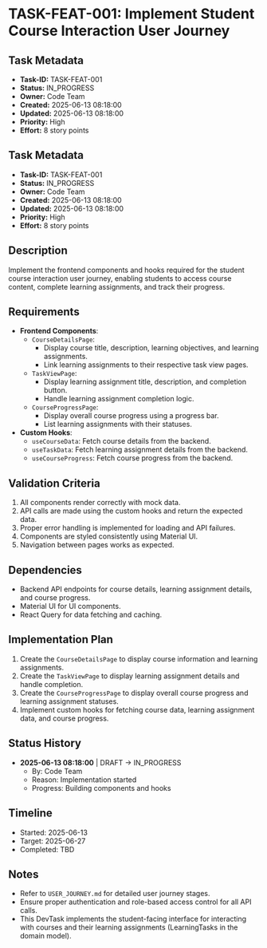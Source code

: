 # TASK-FEAT-001: Implement Student Course Interaction User Journey

## Task Metadata

- **Task-ID:** TASK-FEAT-001
- **Status:** IN_PROGRESS
- **Owner:** Code Team
- **Created:** 2025-06-13 08:18:00
- **Updated:** 2025-06-13 08:18:00
- **Priority:** High
- **Effort:** 8 story points

## Task Metadata

- **Task-ID:** TASK-FEAT-001
- **Status:** IN_PROGRESS
- **Owner:** Code Team
- **Created:** 2025-06-13 08:18:00
- **Updated:** 2025-06-13 08:18:00
- **Priority:** High
- **Effort:** 8 story points

## Description

Implement the frontend components and hooks required for the student course interaction user journey, enabling students to access course content, complete learning assignments, and track their progress.

## Requirements

- **Frontend Components**:
  - `CourseDetailsPage`:
    - Display course title, description, learning objectives, and learning assignments.
    - Link learning assignments to their respective task view pages.
  - `TaskViewPage`:
    - Display learning assignment title, description, and completion button.
    - Handle learning assignment completion logic.
  - `CourseProgressPage`:
    - Display overall course progress using a progress bar.
    - List learning assignments with their statuses.
- **Custom Hooks**:
  - `useCourseData`: Fetch course details from the backend.
  - `useTaskData`: Fetch learning assignment details from the backend.
  - `useCourseProgress`: Fetch course progress from the backend.

## Validation Criteria

1. All components render correctly with mock data.
2. API calls are made using the custom hooks and return the expected data.
3. Proper error handling is implemented for loading and API failures.
4. Components are styled consistently using Material UI.
5. Navigation between pages works as expected.

## Dependencies

- Backend API endpoints for course details, learning assignment details, and course progress.
- Material UI for UI components.
- React Query for data fetching and caching.

## Implementation Plan

1. Create the `CourseDetailsPage` to display course information and learning assignments.
2. Create the `TaskViewPage` to display learning assignment details and handle completion.
3. Create the `CourseProgressPage` to display overall course progress and learning assignment statuses.
4. Implement custom hooks for fetching course data, learning assignment data, and course progress.

## Status History

- **2025-06-13 08:18:00** | DRAFT → IN_PROGRESS
  - By: Code Team
  - Reason: Implementation started
  - Progress: Building components and hooks

## Timeline

- Started: 2025-06-13
- Target: 2025-06-27
- Completed: TBD

## Notes

- Refer to `USER_JOURNEY.md` for detailed user journey stages.
- Ensure proper authentication and role-based access control for all API calls.
- This DevTask implements the student-facing interface for interacting with courses and their learning assignments (LearningTasks in the domain model).
